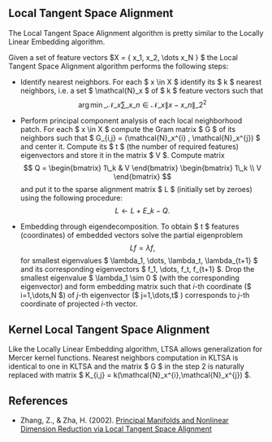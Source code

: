 Local Tangent Space Alignment
-----------------------------

The Local Tangent Space Alignment algorithm is pretty similar
to the Locally Linear Embedding algorithm.

Given a set of feature vectors $X = \{ x\_1, x\_2, \dots x\_N \} $ 
the Local Tangent Space Alignment algorithm performs the following steps:

* Identify nearest neighbors. For each $ x \in X $ identify its $ k $ 
  nearest neighbors, i.e. a set $ \mathcal{N}\_x $ of $ k $ feature vectors such that
  $$ \arg\min\_{\mathcal{N}\_x} \sum\_{x\_n \in \mathcal{N}\_x}\| x - x\_n \|\_2^2 $$

* Perform principal component analysis of each local neighborhood patch.
  For each $ x \in X $ compute the Gram matrix $ G $ of its 
  neighbors such that $ G\_{i,j} = (\mathcal{N}\_x^{i} , \mathcal{N}\_x^{j}) $ and center 
  it. Compute its $ t $ (the number of required features) eigenvectors and 
  store it in the matrix $ V $. Compute matrix 
  $$ Q = \begin{bmatrix} 1\_k & V \end{bmatrix} \begin{bmatrix} 1\_k \\ V \end{bmatrix} $$
  and put it to the sparse alignment matrix $ L $ (initially set by zeroes) using the following procedure:
  $$ L \leftarrow L + E\_k - Q. $$

* Embedding through eigendecomposition. To obtain $ t $ features (coordinates) 
  of embedded vectors solve the partial eigenproblem 
  $$ L f = \lambda f, $$
  for smallest eigenvalues $ \lambda\_1, \dots, \lambda\_t, \lambda\_{t+1} $ and 
  its corresponding eigenvectors $ f\_1, \dots, f\_t, f\_{t+1} $. Drop the smallest eigenvalue
  $ \lambda\_1 \sim 0 $ (with the corresponding eigenvector) and form embedding matrix 
  such that $i$-th coordinate ($ i=1,\dots,N $) of $j$-th eigenvector 
  ($ j=1,\dots,t$ ) corresponds to $j$-th coordinate of projected $i$-th vector.

Kernel Local Tangent Space Alignment
------------------------------------

Like the Locally Linear Embedding algorithm, LTSA allows generalization for Mercer kernel functions. 
Nearest neighbors computation in KLTSA is identical to one in KLTSA and the 
matrix $ G $ in the step 2 is naturally replaced with matrix $ K\_{i,j} = k(\mathcal{N}\_x^{i},\mathcal{N}\_x^{j}) $.

References
----------

* Zhang, Z., & Zha, H. (2002). 
  [Principal Manifolds and Nonlinear Dimension Reduction via Local Tangent Space Alignment](http://arxiv.org/abs/cs/0212008)

